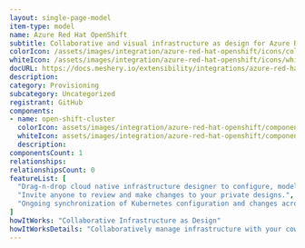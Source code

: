 ```yaml
---
layout: single-page-model
item-type: model
name: Azure Red Hat OpenShift
subtitle: Collaborative and visual infrastructure as design for Azure Red Hat OpenShift
colorIcon: /assets/images/integration/azure-red-hat-openshift/icons/color/azure-red-hat-openshift-color.svg
whiteIcon: /assets/images/integration/azure-red-hat-openshift/icons/white/azure-red-hat-openshift-white.svg
docURL: https://docs.meshery.io/extensibility/integrations/azure-red-hat-openshift
description: 
category: Provisioning
subcategory: Uncategorized
registrant: GitHub
components: 
- name: open-shift-cluster
  colorIcon: assets/images/integration/azure-red-hat-openshift/components/open-shift-cluster/icons/color/open-shift-cluster-color.svg
  whiteIcon: assets/images/integration/azure-red-hat-openshift/components/open-shift-cluster/icons/white/open-shift-cluster-white.svg
  description: 
componentsCount: 1
relationships: 
relationshipsCount: 0
featureList: [
  "Drag-n-drop cloud native infrastructure designer to configure, model, and deploy your workloads.",
  "Invite anyone to review and make changes to your private designs.",
  "Ongoing synchronization of Kubernetes configuration and changes across any number of clusters."
]
howItWorks: "Collaborative Infrastructure as Design"
howItWorksDetails: "Collaboratively manage infrastructure with your coworkers synchronously sharing the same designs."
---
```

